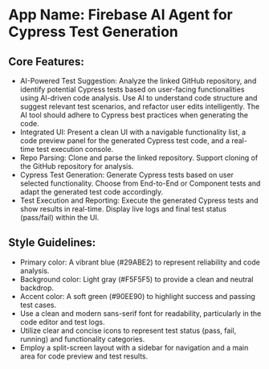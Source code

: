 # **App Name**: Firebase AI Agent for Cypress Test Generation

## Core Features:

- AI-Powered Test Suggestion: Analyze the linked GitHub repository, and identify potential Cypress tests based on user-facing functionalities using AI-driven code analysis. Use AI to understand code structure and suggest relevant test scenarios, and refactor user edits intelligently. The AI tool should adhere to Cypress best practices when generating the code.
- Integrated UI: Present a clean UI with a navigable functionality list, a code preview panel for the generated Cypress test code, and a real-time test execution console.
- Repo Parsing: Clone and parse the linked repository. Support cloning of the GitHub repository for analysis.
- Cypress Test Generation: Generate Cypress tests based on user selected functionality. Choose from End-to-End or Component tests and adapt the generated test code accordingly.
- Test Execution and Reporting: Execute the generated Cypress tests and show results in real-time. Display live logs and final test status (pass/fail) within the UI.

## Style Guidelines:

- Primary color: A vibrant blue (#29ABE2) to represent reliability and code analysis.
- Background color: Light gray (#F5F5F5) to provide a clean and neutral backdrop.
- Accent color: A soft green (#90EE90) to highlight success and passing test cases.
- Use a clean and modern sans-serif font for readability, particularly in the code editor and test logs.
- Utilize clear and concise icons to represent test status (pass, fail, running) and functionality categories.
- Employ a split-screen layout with a sidebar for navigation and a main area for code preview and test results.